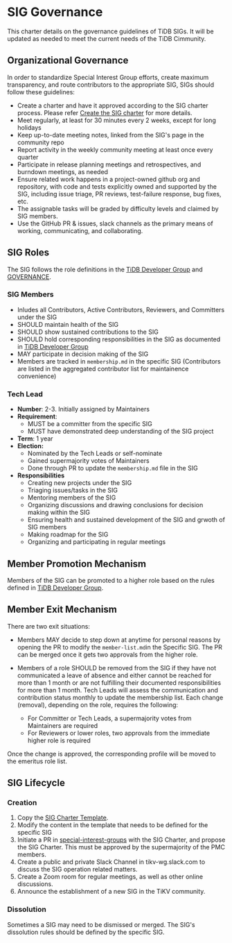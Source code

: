 # SIG Governance

This charter details on the governance guidelines of TiDB SIGs. It will be updated as needed to meet the current needs of the TiDB Cimmunity.

## Organizational Governance

In order to standardize Special Interest Group efforts, create maximum transparency, and route contributors to the appropriate SIG, SIGs should follow these guidelines:

- Create a charter and have it approved according to the SIG charter  process. Please refer [Create the SIG charter](#create-the-sig-charter) for more details.
- Meet regularly, at least for 30 minutes every 2 weeks, except for long holidays
- Keep up-to-date meeting notes, linked from the SIG's page in the community repo
- Report activity in the weekly community meeting at least once every quarter
- Participate in release planning meetings and retrospectives, and burndown meetings, as needed
- Ensure related work happens in a project-owned github org and repository, with code and tests explicitly owned and supported by the SIG, including issue triage, PR reviews, test-failure response, bug  fixes, etc.
- The assignable tasks will be graded by difficulty levels and claimed by SIG members.
- Use the GitHub PR & issues, slack channels as the primary means of working, communicating, and collaborating.

## SIG Roles

The SIG follows the role definitions in the [TiDB Developer Group](/architecture/README.md#tidb-developer-group) and [GOVERNANCE](/GOVERNANCE.md).

### SIG Members

- Inludes all Contributors, Active Contributors, Reviewers, and Committers under the SIG
- SHOULD maintain health of the SIG
- SHOULD show sustained contributions to the SIG
- SHOULD hold corresponding responsibilities in the SIG as documented in [TiDB Developer Group](/architecture/README.md#tidb-developer-group)
- MAY participate in decision making of the SIG
- Members are tracked in `membership.md` in the specific SIG (Contributors are listed in the aggregated contributor list for maintainence convenience)

### Tech Lead

  - **Number**: 2-3. Initially assigned by Maintainers
  - **Requirement**:
    - MUST be a committer from the specific SIG
    - MUST have demonstrated deep understanding of the SIG project
  - **Term**: 1 year
  - **Election:**
      - Nominated by the Tech Leads or self-nominate
      - Gained supermajority votes of Maintainers
      - Done through PR to update the `membership.md` file in the SIG
- **Responsibilities**
    - Creating new projects under the SIG
    - Triaging issues/tasks in the SIG
    - Mentoring members of the SIG
    - Organizing discussions and drawing conclusions for decision making within the SIG
    - Ensuring health and sustained development of the SIG and grwoth of SIG members
    - Making roadmap for the SIG
    - Organizing and participating in regular meetings

## Member Promotion Mechanism

Members of the SIG can be promoted to a higher role based on the rules defined in [TiDB Developer Group](/architecture/README.md#tidb-developer-group). 

## Member Exit Mechanism

There are two exit situations:

- Members MAY decide to step down at anytime for personal reasons by opening the PR to modify the `member-list.md`in the Specific SIG. The PR can be merged once it gets two approvals from the higher role.

- Members of a role SHOULD be removed from the SIG if they have not communicated a leave of absence and either cannot be reached for more than 1 month or are not fulfilling their documented responsibilities for more than 1 month. Tech Leads will assess the communication and contribution status monthly to update the membership list. Each change (removal), depending on the role, requires the following:

    - For Committer or Tech Leads, a supermajority votes from Maintainers are required
    - For Reviewers or lower roles, two approvals from the immediate higher role is required

Once the change is approved, the corresponding profile will be moved to the emeritus role list.

## SIG Lifecycle

### Creation

1. Copy the [SIG Charter Template](SIG-CHARTER-TEMPLATE.md).
2. Modify the content in the template that needs to be defined for the specific SIG
3. Initiate a PR in [special-interest-groups](https://github.com/pingcap/community/tree/master/special-interest-groups) with the SIG Charter, and propose the SIG Charter. This must be approved by the supermajority of the PMC members.
4. Create a public and private Slack Channel in tikv-wg.slack.com to discuss the SIG operation related matters.
5. Create a Zoom room for regular meetings, as well as other online discussions.
6. Announce the establishment of a new SIG in the TiKV community.

### Dissolution

Sometimes a SIG may need to be dismissed or merged. The SIG's dissolution rules should be defined by the specific SIG.
